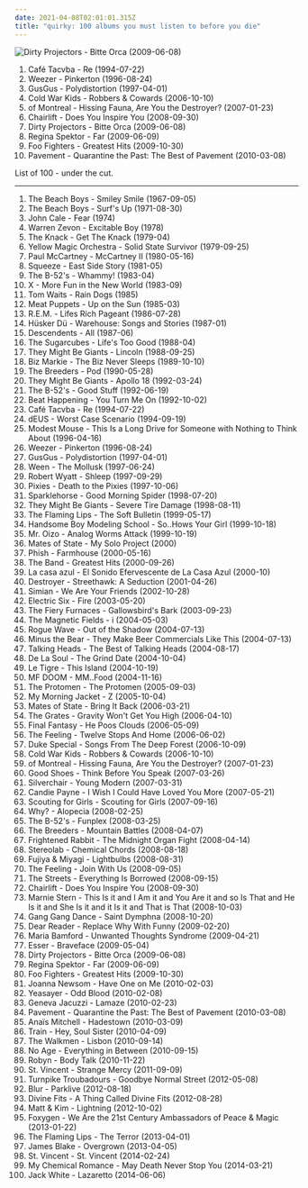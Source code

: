 ```yaml
---
date: 2021-04-08T02:01:01.315Z
title: "quirky: 100 albums you must listen to before you die"
---
```

![Dirty Projectors - Bitte Orca (2009-06-08)](http://coverartarchive.org/release/5a5b5fe2-0898-3026-afb7-378fb8373752/8131494180-500.jpg "Dirty Projectors - Bitte Orca (2009-06-08)")
<ol class="albums">
<li data-cover="http://coverartarchive.org/release/c07c0e12-e8e4-416d-bad2-6458aee6c0d8/14938677749-500.jpg" data-tags="quirky, energetic, playful" role="button">Café Tacvba - Re (1994-07-22)</li>
<li data-cover="http://coverartarchive.org/release/ef968db8-874e-4d79-adb7-2ea0fe0b2b76/5857755598-500.jpg" data-tags="alternative rock, 90s" role="button">Weezer - Pinkerton (1996-08-24)</li>
<li data-cover="http://coverartarchive.org/release/dcb928fa-c187-4988-a2a4-bbd227165e15/2942354800-500.jpg" data-tags="electronic, electronica, trip-hop, indie rock, quirky, energetic, literate, confident, hypnotic, somber, complex, trippy, sophisticated, alternative dance, cerebral, playful, partying, sensual, imagination, soothing, stylish, boisterous" role="button">GusGus - Polydistortion (1997-04-01)</li>
<li data-cover="http://coverartarchive.org/release/1cd89dd6-158f-43c8-8a36-70546defb4a9/16174037445-500.jpg" data-tags="indie, indie rock" role="button">Cold War Kids - Robbers & Cowards (2006-10-10)</li>
<li data-cover="https://via.placeholder.com/450" data-tags="indie pop" role="button">of Montreal - Hissing Fauna, Are You the Destroyer? (2007-01-23)</li>
<li data-cover="http://coverartarchive.org/release/c44a3d03-a9c5-446f-aa95-c09d1d060f4a/11914301771-500.jpg" data-tags="indie, indie pop, electronica, dream pop, chairlift" role="button">Chairlift - Does You Inspire You (2008-09-30)</li>
<li data-cover="http://coverartarchive.org/release/5a5b5fe2-0898-3026-afb7-378fb8373752/8131494180-500.jpg" data-tags="experimental, indie rock, freak folk, pitchfork best new music" role="button">Dirty Projectors - Bitte Orca (2009-06-08)</li>
<li data-cover="http://coverartarchive.org/release/8de3f2da-225f-49de-bb40-7a58e3bb0518/3715735677-500.jpg" data-tags="pop, piano, anti-folk, indie, alternative, indie pop, indie rock, 00s" role="button">Regina Spektor - Far (2009-06-09)</li>
<li data-cover="http://coverartarchive.org/release/cd535e76-4821-4738-a1fc-bd835c6ff6bd/1941029803-500.jpg" data-tags="rock, alternative rock" role="button">Foo Fighters - Greatest Hits (2009-10-30)</li>
<li data-cover="https://img.discogs.com/2IIK8qOIU4JM6j4oSC2Fhkfej9s=/fit-in/597x600/filters:strip_icc():format(jpeg):mode_rgb():quality(90)/discogs-images/R-856907-1186603009.jpeg.jpg" data-tags="indie rock, happy, lo-fi, quirky, reflective, noise pop, summer, irreverent, organic, freewheeling, wry, sophisticated, warm, drinking, silly, detached, playful, school, summery, rollicking, witty, exuberant, acerbic, humorous, bright, ramshackle, messy, sprawling, hanging out, restrained, sparkling" role="button">Pavement - Quarantine the Past: The Best of Pavement (2010-03-08)</li>
</ol>
List of 100 - under the cut.
<!-- more -->

_________________

<ol class="albums">
<li data-cover="http://coverartarchive.org/release/5aee80ba-d81c-47e8-b20d-8a2f39668fea/3174149959-500.jpg" data-tags="60s" role="button">
The Beach Boys - Smiley Smile (1967-09-05)
</li>
<li data-cover="http://coverartarchive.org/release/30f4bea8-27a1-3f55-b436-a804e45fa701/22612433836-500.jpg" data-tags="70s, psychedelic pop, most depressing album cover ever" role="button">
The Beach Boys - Surf's Up (1971-08-30)
</li>
<li data-cover="http://coverartarchive.org/release/b60e6f2c-e569-4ffb-83b7-cd23d66fc1c4/20406235434-500.jpg" data-tags="70s, rock, art rock" role="button">
John Cale - Fear (1974)
</li>
<li data-cover="http://coverartarchive.org/release/b66973ae-deb4-4bc6-a232-31a5837ec21d/3808493783-500.jpg" data-tags="classic rock, rock" role="button">
Warren Zevon - Excitable Boy (1978)
</li>
<li data-cover="http://coverartarchive.org/release/489e7f56-d73e-3772-9229-c45375da5e5b/7506671171-500.jpg" data-tags="classic rock" role="button">
The Knack - Get The Knack (1979-04)
</li>
<li data-cover="https://img.discogs.com/d3uonZmxZxNjNyevPRPbtXyMy0I=/fit-in/500x500/filters:strip_icc():format(jpeg):mode_rgb():quality(90)/discogs-images/R-7493999-1517639620-9482.jpeg.jpg" data-tags="electronic, 70s, japanese" role="button">
Yellow Magic Orchestra - Solid State Survivor (1979-09-25)
</li>
<li data-cover="https://img.discogs.com/srxsCKSE5Rrks1VZKsZtPBWn1wk=/fit-in/600x717/filters:strip_icc():format(jpeg):mode_rgb():quality(90)/discogs-images/R-2931618-1504401651-6870.jpeg.jpg" data-tags="rock, 80s, experimental" role="button">
Paul McCartney - McCartney II (1980-05-16)
</li>
<li data-cover="https://via.placeholder.com/450" data-tags="new wave, squeeze" role="button">
Squeeze - East Side Story (1981-05)
</li>
<li data-cover="https://via.placeholder.com/450" data-tags="new wave, 80s" role="button">
The B-52's - Whammy! (1983-04)
</li>
<li data-cover="https://img.discogs.com/9-UTj5AJy3haBOW7z4c3RmSgwHk=/fit-in/300x300/filters:strip_icc():format(jpeg):mode_rgb():quality(90)/discogs-images/R-4408664-1432746970-8932.png.jpg" data-tags="punk" role="button">
X - More Fun in the New World (1983-09)
</li>
<li data-cover="https://img.discogs.com/wideXHFjTJw_D4mX1B7m-xO_LuM=/fit-in/600x599/filters:strip_icc():format(jpeg):mode_rgb():quality(90)/discogs-images/R-6981931-1430937946-9660.jpeg.jpg" data-tags="singer-songwriter" role="button">
Tom Waits - Rain Dogs (1985)
</li>
<li data-cover="http://coverartarchive.org/release/ab7ed5e8-c788-4b8c-b9a7-a235381560e6/28589654298-500.jpg" data-tags="80s, cowpunk" role="button">
Meat Puppets - Up on the Sun (1985-03)
</li>
<li data-cover="http://coverartarchive.org/release/1f233a68-c3c2-348b-a135-10edc450edf7/25408536436-500.jpg" data-tags="80s, alternative rock" role="button">
R.E.M. - Lifes Rich Pageant (1986-07-28)
</li>
<li data-cover="https://img.discogs.com/9o63lqT88slpJXepGMcp5NTd74c=/fit-in/600x382/filters:strip_icc():format(jpeg):mode_rgb():quality(90)/discogs-images/R-4022869-1463571569-6016.jpeg.jpg" data-tags="80s, alternative rock, hardcore punk, rock, hardcore, post-punk" role="button">
Hüsker Dü - Warehouse: Songs and Stories (1987-01)
</li>
<li data-cover="http://coverartarchive.org/release/2be302b8-5c4a-47ae-ac83-0f08777982ab/12312200491-500.jpg" data-tags="80s, sst" role="button">
Descendents - All (1987-06)
</li>
<li data-cover="http://coverartarchive.org/release/512b72ed-014d-4e35-b49b-8265e5a64442/25984864434-500.jpg" data-tags="alternative, 80s" role="button">
The Sugarcubes - Life's Too Good (1988-04)
</li>
<li data-cover="http://coverartarchive.org/release/5d76ed08-bdac-3401-9440-3e836b432723/7938701982-500.jpg" data-tags="alternative" role="button">
They Might Be Giants - Lincoln (1988-09-25)
</li>
<li data-cover="http://coverartarchive.org/release/28891417-ec89-31df-9b4f-181f04c915be/9518330602-500.jpg" data-tags="hip-hop, east coast rap" role="button">
Biz Markie - The Biz Never Sleeps (1989-10-10)
</li>
<li data-cover="http://coverartarchive.org/release/213f1d8f-9233-3b6d-822d-d10f81e39e8d/13112905140-500.jpg" data-tags="rock, alternative, indie rock, 90s, 4ad, steve albini, indie, female vocalists" role="button">
The Breeders - Pod (1990-05-28)
</li>
<li data-cover="https://img.discogs.com/zBXblERutLauNMb0OO0HVM257Xs=/fit-in/600x1267/filters:strip_icc():format(jpeg):mode_rgb():quality(90)/discogs-images/R-7916993-1592697168-2024.jpeg.jpg" data-tags="rock, 90s, alternative, alternative rock, quirky" role="button">
They Might Be Giants - Apollo 18 (1992-03-24)
</li>
<li data-cover="http://coverartarchive.org/release/c1dfcb24-2c29-3f9f-8ee7-b1ea457d44a0/7812552577-500.jpg" data-tags="alternative, quirky" role="button">
The B-52's - Good Stuff (1992-06-19)
</li>
<li data-cover="https://img.discogs.com/wAr6toEEYT0qF7z4gA_5fJCfbbE=/fit-in/600x599/filters:strip_icc():format(jpeg):mode_rgb():quality(90)/discogs-images/R-1037781-1365254938-4133.jpeg.jpg" data-tags="twee, indie pop, twee pop, 90s" role="button">
Beat Happening - You Turn Me On (1992-10-02)
</li>
<li data-cover="http://coverartarchive.org/release/c07c0e12-e8e4-416d-bad2-6458aee6c0d8/14938677749-500.jpg" data-tags="quirky, energetic, playful" role="button">
Café Tacvba - Re (1994-07-22)
</li>
<li data-cover="http://coverartarchive.org/release/2c253f0c-3f12-342c-ad5c-f18bdffc0d71/18833730028-500.jpg" data-tags="rock, 1994, alternative, 90s, belgian, indie, belgium" role="button">
dEUS - Worst Case Scenario (1994-09-19)
</li>
<li data-cover="http://coverartarchive.org/release/cddfbb16-95ba-4eef-8468-29d0128bdc93/21562810344-500.jpg" data-tags="indie rock" role="button">
Modest Mouse - This Is a Long Drive for Someone with Nothing to Think About (1996-04-16)
</li>
<li data-cover="http://coverartarchive.org/release/ef968db8-874e-4d79-adb7-2ea0fe0b2b76/5857755598-500.jpg" data-tags="alternative rock, 90s" role="button">
Weezer - Pinkerton (1996-08-24)
</li>
<li data-cover="http://coverartarchive.org/release/dcb928fa-c187-4988-a2a4-bbd227165e15/2942354800-500.jpg" data-tags="electronic, electronica, trip-hop, indie rock, quirky, energetic, literate, confident, hypnotic, somber, complex, trippy, sophisticated, alternative dance, cerebral, playful, partying, sensual, imagination, soothing, stylish, boisterous" role="button">
GusGus - Polydistortion (1997-04-01)
</li>
<li data-cover="http://coverartarchive.org/release/8e13940f-65ba-30f5-834d-f3692d21688a/22395044342-500.jpg" data-tags="nautical, alternative" role="button">
Ween - The Mollusk (1997-06-24)
</li>
<li data-cover="https://img.discogs.com/slD1orgqK0oKjwoj9XaChB2Ki3Q=/fit-in/600x606/filters:strip_icc():format(jpeg):mode_rgb():quality(90)/discogs-images/R-5357690-1391382116-4697.jpeg.jpg" data-tags="canterbury scene" role="button">
Robert Wyatt - Shleep (1997-09-29)
</li>
<li data-cover="http://coverartarchive.org/release/51413ed2-fae9-47f2-9759-b0b98434836c/1156807663-500.jpg" data-tags="alternative rock" role="button">
Pixies - Death to the Pixies (1997-10-06)
</li>
<li data-cover="http://coverartarchive.org/release/21841c6d-80db-4005-a2e2-cfcf0dc6f237/21761342218-500.jpg" data-tags="indie rock" role="button">
Sparklehorse - Good Morning Spider (1998-07-20)
</li>
<li data-cover="https://img.discogs.com/2frna1EtKt6QkvOcAqndWcOkvRE=/fit-in/600x592/filters:strip_icc():format(jpeg):mode_rgb():quality(90)/discogs-images/R-898076-1172401728.jpeg.jpg" data-tags="90s" role="button">
They Might Be Giants - Severe Tire Damage (1998-08-11)
</li>
<li data-cover="http://coverartarchive.org/release/58e26176-9898-4a7e-837f-fcb221f1dfc1/21047497043-500.jpg" data-tags="indie, 90s, alternative, rock" role="button">
The Flaming Lips - The Soft Bulletin (1999-05-17)
</li>
<li data-cover="https://img.discogs.com/Cv61f3dZ1ZmlWdIJcoiaV042i94=/fit-in/600x581/filters:strip_icc():format(jpeg):mode_rgb():quality(90)/discogs-images/R-38416-1334406772.jpeg.jpg" data-tags="hip-hop" role="button">
Handsome Boy Modeling School - So..Hows Your Girl (1999-10-18)
</li>
<li data-cover="http://coverartarchive.org/release/97d6229b-be51-434b-96d5-53579cf27952/20372962851-500.jpg" data-tags="electronic, electro" role="button">
Mr. Oizo - Analog Worms Attack (1999-10-19)
</li>
<li data-cover="https://img.discogs.com/ufQW2esbVsNviEZ95wgE_kZaGhc=/fit-in/600x600/filters:strip_icc():format(jpeg):mode_rgb():quality(90)/discogs-images/R-1361881-1531613780-6101.jpeg.jpg" data-tags="indie" role="button">
Mates of State - My Solo Project (2000)
</li>
<li data-cover="https://img.discogs.com/R_exf6JfkHxKkwaoQKA6XO2mGko=/fit-in/600x595/filters:strip_icc():format(jpeg):mode_rgb():quality(90)/discogs-images/R-15919303-1600193921-9693.jpeg.jpg" data-tags="rock" role="button">
Phish - Farmhouse (2000-05-16)
</li>
<li data-cover="http://coverartarchive.org/release/e84e9dc4-56b0-45ef-9ae1-5b52bd943fa0/13911408803-500.jpg" data-tags="classic rock, rock, folk-rock, country-rock" role="button">
The Band - Greatest Hits (2000-09-26)
</li>
<li data-cover="http://coverartarchive.org/release/6d36e02a-6d3e-454e-8cd9-89a2df1b3d49/14485836426-500.jpg" data-tags="spanish, indie-pop" role="button">
La casa azul - El Sonido Efervescente de La Casa Azul (2000-10)
</li>
<li data-cover="https://img.discogs.com/nhSSbBGCHt-vCasZukQpBin2kns=/fit-in/200x200/filters:strip_icc():format(jpeg):mode_rgb():quality(90)/discogs-images/R-3049050-1313331841.jpeg.jpg" data-tags="canadian, 00s" role="button">
Destroyer - Streethawk: A Seduction (2001-04-26)
</li>
<li data-cover="http://coverartarchive.org/release/f0c0b791-98d9-4452-8847-45fdbca7fb10/19423473603-500.jpg" data-tags="electronic, rock" role="button">
Simian - We Are Your Friends (2002-10-28)
</li>
<li data-cover="https://img.discogs.com/eMQQeWN88L92aQyCEfAU2kIQNJk=/fit-in/528x534/filters:strip_icc():format(jpeg):mode_rgb():quality(90)/discogs-images/R-376779-1128950534.jpeg.jpg" data-tags="rock, indie, disco rock" role="button">
Electric Six - Fire (2003-05-20)
</li>
<li data-cover="https://img.discogs.com/1907USlKfLxEGxaPdQLxt0EHVeo=/fit-in/400x400/filters:strip_icc():format(jpeg):mode_rgb():quality(90)/discogs-images/R-1975028-1256124925.jpeg.jpg" data-tags="indie rock" role="button">
The Fiery Furnaces - Gallowsbird's Bark (2003-09-23)
</li>
<li data-cover="http://coverartarchive.org/release/256bbffa-7d0a-3665-8e5d-3eebc20568c4/5165604938-500.jpg" data-tags="00s, indie" role="button">
The Magnetic Fields - i (2004-05-03)
</li>
<li data-cover="http://coverartarchive.org/release/df66511b-d830-4ab2-9eb4-c56f2f41713b/17643297700-500.jpg" data-tags="indie" role="button">
Rogue Wave - Out of the Shadow (2004-07-13)
</li>
<li data-cover="https://img.discogs.com/cMKCWVsASiLAFs8HGeQKz8j1an4=/fit-in/500x500/filters:strip_icc():format(jpeg):mode_rgb():quality(90)/discogs-images/R-818140-1164848474.jpeg.jpg" data-tags="indie rock" role="button">
Minus the Bear - They Make Beer Commercials Like This (2004-07-13)
</li>
<li data-cover="http://coverartarchive.org/release/f93f57ee-1901-4875-ab28-d764eed791a9/5375570311-500.jpg" data-tags="rock, new wave, 80s" role="button">
Talking Heads - The Best of Talking Heads (2004-08-17)
</li>
<li data-cover="http://coverartarchive.org/release/8b5827d9-6c18-476a-a77e-f096582c3794/3174089374-500.jpg" data-tags="rap" role="button">
De La Soul - The Grind Date (2004-10-04)
</li>
<li data-cover="https://img.discogs.com/8DWM0fuS93Q_hp9HsB4uVTfMdcw=/fit-in/573x557/filters:strip_icc():format(jpeg):mode_rgb():quality(90)/discogs-images/R-340792-1242326963.jpeg.jpg" data-tags="electronic, indie, riot grrrl, le tigre" role="button">
Le Tigre - This Island (2004-10-19)
</li>
<li data-cover="https://img.discogs.com/ZC5qdddgiu7nfI2pBeS7HkRj3mQ=/fit-in/600x600/filters:strip_icc():format(jpeg):mode_rgb():quality(90)/discogs-images/R-4431342-1565229212-6023.jpeg.jpg" data-tags="hip-hop, rap" role="button">
MF DOOM - MM..Food (2004-11-16)
</li>
<li data-cover="http://coverartarchive.org/release/cb1ffc9e-4516-4cf0-9b93-f736c312222c/1550603027-500.jpg" data-tags="rock opera" role="button">
The Protomen - The Protomen (2005-09-03)
</li>
<li data-cover="https://img.discogs.com/HMwX-vG8imndd3_mYsdVGDNwv_o=/fit-in/500x497/filters:strip_icc():format(jpeg):mode_rgb():quality(90)/discogs-images/R-2463207-1318871638.jpeg.jpg" data-tags="indie, indie rock" role="button">
My Morning Jacket - Z (2005-10-04)
</li>
<li data-cover="http://coverartarchive.org/release/4f549a4c-c26b-47b5-8332-931d09702735/16222047558-500.jpg" data-tags="indie pop" role="button">
Mates of State - Bring It Back (2006-03-21)
</li>
<li data-cover="http://coverartarchive.org/release/7ef8bd59-b7e9-47d1-b75c-144d1c997cd0/6657446523-500.jpg" data-tags="indie pop, indie rock, quirky, alt rock, i own this, lovelovelove, amn 2006, november2006broughtmethis, an andrew2007 cd" role="button">
The Grates - Gravity Won't Get You High (2006-04-10)
</li>
<li data-cover="http://coverartarchive.org/release/244056f4-34be-34ab-9c7b-d22b0aedd25d/24286227251-500.jpg" data-tags="experimental, canadian" role="button">
Final Fantasy - He Poos Clouds (2006-05-09)
</li>
<li data-cover="https://img.discogs.com/MF5OAxYidkbpBbnMfpmbS4Mpdtk=/fit-in/600x913/filters:strip_icc():format(jpeg):mode_rgb():quality(90)/discogs-images/R-9036903-1510133812-1025.jpeg.jpg" data-tags="british, soft rock, pop, indie, rock" role="button">
The Feeling - Twelve Stops And Home (2006-06-02)
</li>
<li data-cover="http://coverartarchive.org/release/6c2bc8df-4594-418f-a64c-77641311b216/24138730766-500.jpg" data-tags="piano" role="button">
Duke Special - Songs From The Deep Forest (2006-10-09)
</li>
<li data-cover="http://coverartarchive.org/release/1cd89dd6-158f-43c8-8a36-70546defb4a9/16174037445-500.jpg" data-tags="indie, indie rock" role="button">
Cold War Kids - Robbers & Cowards (2006-10-10)
</li>
<li data-cover="https://via.placeholder.com/450" data-tags="indie pop" role="button">
of Montreal - Hissing Fauna, Are You the Destroyer? (2007-01-23)
</li>
<li data-cover="https://img.discogs.com/hnnXcLPzinbnvLsRHJbosNzQMH4=/fit-in/300x300/filters:strip_icc():format(jpeg):mode_rgb():quality(90)/discogs-images/R-1109611-1192737492.jpeg.jpg" data-tags="indie rock, indie pop" role="button">
Good Shoes - Think Before You Speak (2007-03-26)
</li>
<li data-cover="https://img.discogs.com/kcWhkV979DH6Nda6ysKEhM_h_uA=/fit-in/600x554/filters:strip_icc():format(jpeg):mode_rgb():quality(90)/discogs-images/R-1099905-1532793292-3827.jpeg.jpg" data-tags="rock, alternative rock, alternative" role="button">
Silverchair - Young Modern (2007-03-31)
</li>
<li data-cover="https://img.discogs.com/fszlzqwRTVdoVhdF_tVxB8H4xH0=/fit-in/600x591/filters:strip_icc():format(jpeg):mode_rgb():quality(90)/discogs-images/R-993001-1593539257-4700.jpeg.jpg" data-tags="indie, soul, british, indie rock, romantic, quirky, afternoon, late night, sunday, literate, melancholy, rainy day, wry, dramatic, bittersweet, introspection, reflection, sophisticated, playful, heartache, solitude, breakup, autumn, brooding, liverpool, debut album, feeling blue, witty, enigmatic, theatrical, long walk, in love, the creative side, stay in bed, romantic evening, reminiscing, alternative pop/ rock, loss/grief, candie payne, no56 uk" role="button">
Candie Payne - I Wish I Could Have Loved You More (2007-05-21)
</li>
<li data-cover="http://coverartarchive.org/release/b603c9dc-b1f8-4282-883f-4cbd051ef5d3/20156050715-500.jpg" data-tags="indie, pop" role="button">
Scouting for Girls - Scouting for Girls (2007-09-16)
</li>
<li data-cover="http://coverartarchive.org/release/af5f8d32-47b1-4715-b6b4-5a00e411adfb/17404962418-500.jpg" data-tags="hip-hop, indie" role="button">
Why? - Alopecia (2008-02-25)
</li>
<li data-cover="http://coverartarchive.org/release/5c37d09b-cd13-4d4e-8d69-15d5cf47a2a9/1839811147-500.jpg" data-tags="quirky" role="button">
The B-52's - Funplex (2008-03-25)
</li>
<li data-cover="http://coverartarchive.org/release/5963b795-a180-42b8-a7d2-5916b66cd66e/7940730598-500.jpg" data-tags="rock, alternative rock, 4ad" role="button">
The Breeders - Mountain Battles (2008-04-07)
</li>
<li data-cover="http://coverartarchive.org/release/a6d21839-661c-4e80-93be-667e31a5df3a/21277386149-500.jpg" data-tags="indie" role="button">
Frightened Rabbit - The Midnight Organ Fight (2008-04-14)
</li>
<li data-cover="https://img.discogs.com/qCPATWg5xOhhsoUkUZ36dlYlKFE=/fit-in/595x600/filters:strip_icc():format(jpeg):mode_rgb():quality(90)/discogs-images/R-1789141-1243419380.jpeg.jpg" data-tags="post-rock" role="button">
Stereolab - Chemical Chords (2008-08-18)
</li>
<li data-cover="http://coverartarchive.org/release/0588edb2-ac4f-4b71-bca5-faeb0947ec4c/24650516354-500.jpg" data-tags="electronic" role="button">
Fujiya & Miyagi - Lightbulbs (2008-08-31)
</li>
<li data-cover="https://img.discogs.com/uN485-X0IYVORSFOlEjM7nq0D7w=/fit-in/600x600/filters:strip_icc():format(jpeg):mode_rgb():quality(90)/discogs-images/R-1476472-1465036567-3372.jpeg.jpg" data-tags="pop" role="button">
The Feeling - Join With Us (2008-09-05)
</li>
<li data-cover="https://img.discogs.com/XoYTjDZ1UfVtQRGBen03ECikX-8=/fit-in/600x584/filters:strip_icc():format(jpeg):mode_rgb():quality(90)/discogs-images/R-3289786-1327107072.jpeg.jpg" data-tags="rap" role="button">
The Streets - Everything Is Borrowed (2008-09-15)
</li>
<li data-cover="http://coverartarchive.org/release/c44a3d03-a9c5-446f-aa95-c09d1d060f4a/11914301771-500.jpg" data-tags="indie, indie pop, electronica, dream pop, chairlift" role="button">
Chairlift - Does You Inspire You (2008-09-30)
</li>
<li data-cover="http://coverartarchive.org/release/f2d8c10d-4c70-482c-b913-50550fc6d4c4/3813953556-500.jpg" data-tags="math rock, experimental, indie pop, indie rock, quirky, energetic, literate, irreverent, intense, confident, fiery, raucous, 00s, playful, sweet, math pop, revolutionary, repeat, sprawling, brash, ambitious, knotty, zach hill on the kit, math rap" role="button">
Marnie Stern - This Is it and I Am it and You Are it and so Is That and He Is it and She Is it and it Is it and That is That (2008-10-03)
</li>
<li data-cover="http://coverartarchive.org/release/14fd17cd-9483-442a-bc76-a0315c8ddf1e/7202308649-500.jpg" data-tags="electronic, experimental" role="button">
Gang Gang Dance - Saint Dymphna (2008-10-20)
</li>
<li data-cover="http://coverartarchive.org/release/880b40cf-d307-4357-8979-6835006746fa/25443786883-500.jpg" data-tags="pop, folk, 2009 albums" role="button">
Dear Reader - Replace Why With Funny (2009-02-20)
</li>
<li data-cover="http://coverartarchive.org/release/21637376-f186-3ce5-afa7-614f26180e8b/25421464003-500.jpg" data-tags="quirky, irreverent, comedy, playful, standup comedy, campy, humorous, brash, outrageous, mischief, favorite comedy albums" role="button">
Maria Bamford - Unwanted Thoughts Syndrome (2009-04-21)
</li>
<li data-cover="https://via.placeholder.com/450" data-tags="indie, indie rock, dub, post-punk, quirky, luisterpaal, transgressive records" role="button">
Esser - Braveface (2009-05-04)
</li>
<li data-cover="http://coverartarchive.org/release/5a5b5fe2-0898-3026-afb7-378fb8373752/8131494180-500.jpg" data-tags="experimental, indie rock, freak folk, pitchfork best new music" role="button">
Dirty Projectors - Bitte Orca (2009-06-08)
</li>
<li data-cover="http://coverartarchive.org/release/8de3f2da-225f-49de-bb40-7a58e3bb0518/3715735677-500.jpg" data-tags="pop, piano, anti-folk, indie, alternative, indie pop, indie rock, 00s" role="button">
Regina Spektor - Far (2009-06-09)
</li>
<li data-cover="http://coverartarchive.org/release/cd535e76-4821-4738-a1fc-bd835c6ff6bd/1941029803-500.jpg" data-tags="rock, alternative rock" role="button">
Foo Fighters - Greatest Hits (2009-10-30)
</li>
<li data-cover="http://coverartarchive.org/release/69115003-a563-4e9e-99d6-fce1ed9b141d/25465821647-500.jpg" data-tags="folk" role="button">
Joanna Newsom - Have One on Me (2010-02-03)
</li>
<li data-cover="http://coverartarchive.org/release/8d2dca48-73cb-3739-a6e8-abdca9538134/8303197337-500.jpg" data-tags="indie" role="button">
Yeasayer - Odd Blood (2010-02-08)
</li>
<li data-cover="https://img.discogs.com/y4sz1D_SmZOS8GBAhlQE2zWxiag=/fit-in/500x500/filters:strip_icc():format(jpeg):mode_rgb():quality(90)/discogs-images/R-2364876-1279771264.jpeg.jpg" data-tags="lo-fi, dreamy, quirky, energetic, spooky, whimsical, cheerful, irreverent, trippy, alternative dance, silly, playful, fantasy, nocturnal, nighttime, dreaming, imagination, eccentric, elaborate, scattered, animated, giddy, recommendations and such" role="button">
Geneva Jacuzzi - Lamaze (2010-02-23)
</li>
<li data-cover="https://img.discogs.com/2IIK8qOIU4JM6j4oSC2Fhkfej9s=/fit-in/597x600/filters:strip_icc():format(jpeg):mode_rgb():quality(90)/discogs-images/R-856907-1186603009.jpeg.jpg" data-tags="indie rock, happy, lo-fi, quirky, reflective, noise pop, summer, irreverent, organic, freewheeling, wry, sophisticated, warm, drinking, silly, detached, playful, school, summery, rollicking, witty, exuberant, acerbic, humorous, bright, ramshackle, messy, sprawling, hanging out, restrained, sparkling" role="button">
Pavement - Quarantine the Past: The Best of Pavement (2010-03-08)
</li>
<li data-cover="http://coverartarchive.org/release/58145268-9ecd-42f5-9f1c-4e7968c7d285/4828304228-500.jpg" data-tags="folk, epic, contemporary folk, romantic, melodic, quirky, soundtracks, energetic, narrative, passionate, literate, musical, irreverent, organic, rainy day, confident, earnest, provocative, uncompromising, dramatic, bittersweet, eerie, intimate, earthy, elegant, alternative folk, yearning, warm, lyrical, flowing, poignant, detached, playful, sensual, delicate, lush, wistful, witty, enigmatic, tender, philosophical, unsettling, desperate, graceful, elaborate, gutsy, lively, 2010 releases, desert island albums, flawless albums, ambitious, elegiac, serious, kinetic, desert island discs, cosmopolitan, folk opera, physical cds i actually own, the perfect record" role="button">
Anaïs Mitchell - Hadestown (2010-03-09)
</li>
<li data-cover="http://coverartarchive.org/release/08b3245a-ab9a-40d9-bac1-4f60800c8732/14072082225-500.jpg" data-tags="soft rock" role="button">
Train - Hey, Soul Sister (2010-04-09)
</li>
<li data-cover="https://img.discogs.com/Jo8CRxFlAMEOp8bUNyB3xl161bU=/fit-in/600x597/filters:strip_icc():format(jpeg):mode_rgb():quality(90)/discogs-images/R-2494214-1292538591.jpeg.jpg" data-tags="indie rock" role="button">
The Walkmen - Lisbon (2010-09-14)
</li>
<li data-cover="http://coverartarchive.org/release/aa29b9f3-4525-3982-9d4b-76c87f37a43b/2868845098-500.jpg" data-tags="noise rock" role="button">
No Age - Everything in Between (2010-09-15)
</li>
<li data-cover="https://img.discogs.com/cMSILn-O_QjEyYQ4HoieDtBeU3U=/fit-in/600x600/filters:strip_icc():format(jpeg):mode_rgb():quality(90)/discogs-images/R-2566810-1415847143-3769.jpeg.jpg" data-tags="electronic, pop, electropop, dance-pop" role="button">
Robyn - Body Talk (2010-11-22)
</li>
<li data-cover="https://img.discogs.com/xS_1Wc5NHgHgcct24F39nLQones=/fit-in/600x598/filters:strip_icc():format(jpeg):mode_rgb():quality(90)/discogs-images/R-5952254-1407225003-2204.jpeg.jpg" data-tags="art pop" role="button">
St. Vincent - Strange Mercy (2011-09-09)
</li>
<li data-cover="http://coverartarchive.org/release/9b4d2898-3184-4c91-afa9-adf630ce3d20/6656923283-500.jpg" data-tags="country, americana, quirky, energetic, late night, earthy, warm, road trip, nighttime, rollicking, red dirt, gritty, ramshackle, maverick, hanging out, rambunctious, night driving, alternative country-rock, open road, country life, fourth of july" role="button">
Turnpike Troubadours - Goodbye Normal Street (2012-05-08)
</li>
<li data-cover="http://coverartarchive.org/release/3fe92de6-0681-467c-a298-69e4ed636755/6493547356-500.jpg" data-tags="alternative rock, britpop, quirky, energetic, reflective, atmospheric, whimsical, summer, literate, melancholy, irreverent, rainy day, freewheeling, wry, bittersweet, reflection, eerie, raucous, complex, live, drinking, precious, poignant, road trip, playful, sunday afternoon, partying, summery, imagination, rollicking, celebratory, witty, exuberant, campy, bright, sarcastic, live album, lively, tgif, boisterous, brash, open road, gleeful, my cd collection, tugs at me heart strings,  alternative,  alternative rock,  british,  pop rock,  male vocalists" role="button">
Blur - Parklive (2012-08-18)
</li>
<li data-cover="http://coverartarchive.org/release/8e92486a-06c2-46e1-a39e-4810f2fa8bf6/1867011170-500.jpg" data-tags="indie rock" role="button">
Divine Fits - A Thing Called Divine Fits (2012-08-28)
</li>
<li data-cover="http://coverartarchive.org/release/bb192330-0a98-4585-9348-0e7680854263/1933747494-500.jpg" data-tags="indie" role="button">
Matt & Kim - Lightning (2012-10-02)
</li>
<li data-cover="http://coverartarchive.org/release/fed15943-7a2f-4145-b927-d54bfdbb47a3/3077819531-500.jpg" data-tags="indie pop" role="button">
Foxygen - We Are the 21st Century Ambassadors of Peace & Magic (2013-01-22)
</li>
<li data-cover="https://img.discogs.com/S26wNV1io5Yx19HkUbg1YwRa9ug=/fit-in/600x600/filters:strip_icc():format(jpeg):mode_rgb():quality(90)/discogs-images/R-6999033-1431357387-8924.jpeg.jpg" data-tags="experimental, neo-psychedelia" role="button">
The Flaming Lips - The Terror (2013-04-01)
</li>
<li data-cover="https://img.discogs.com/Fc3zWW02lcBDhoIb7F0GNqH6Cpk=/fit-in/600x599/filters:strip_icc():format(jpeg):mode_rgb():quality(90)/discogs-images/R-4468927-1462915153-5331.jpeg.jpg" data-tags="electronic, soul" role="button">
James Blake - Overgrown (2013-04-05)
</li>
<li data-cover="https://via.placeholder.com/450" data-tags="art pop" role="button">
St. Vincent - St. Vincent (2014-02-24)
</li>
<li data-cover="http://coverartarchive.org/release/f68f2ab8-0b11-48d2-9de0-04b22ddf8036/6789254424-500.jpg" data-tags="alternative rock, emo" role="button">
My Chemical Romance - May Death Never Stop You (2014-03-21)
</li>
<li data-cover="http://coverartarchive.org/release/b5139eff-0ce6-428e-a96f-6653a68af7a2/8249629063-500.jpg" data-tags="alternative rock, blues rock, rock, garage rock" role="button">
Jack White - Lazaretto (2014-06-06)
</li>
</ol>